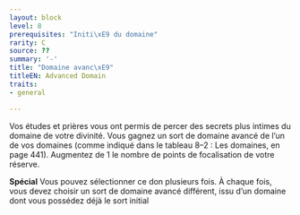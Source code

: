 ```yaml
---
layout: block
level: 8
prerequisites: "Initi\xE9 du domaine"
rarity: C
source: ??
summary: '-'
title: "Domaine avanc\xE9"
titleEN: Advanced Domain
traits:
- general

---
```


<p>Vos études et prières vous ont permis de percer des secrets plus intimes du domaine de votre divinité. Vous gagnez un sort de domaine avancé de l’un de vos domaines (comme indiqué dans le tableau 8–2 : Les domaines, en page 441). Augmentez de 1 le nombre de points de focalisation de votre réserve.</p>
<p><strong>Spécial</strong> Vous pouvez sélectionner ce don plusieurs fois. À chaque fois, vous devez choisir un sort de domaine avancé différent, issu d’un domaine dont vous possédez déjà le sort initial</p>